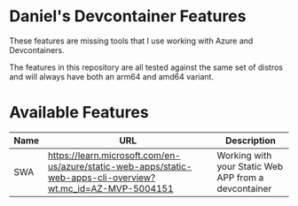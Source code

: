# Daniel's Devcontainer Features

These features are missing tools that I use working with Azure and Devcontainers.

The features in this repository are all tested against the same set of distros
and will always have both an arm64 and amd64 variant.

# Available Features

| Name | URL | Description |
| ---  | --- | ---         |
| SWA   | https://learn.microsoft.com/en-us/azure/static-web-apps/static-web-apps-cli-overview?wt.mc_id=AZ-MVP-5004151 | Working with your Static Web APP from a devcontainer |
